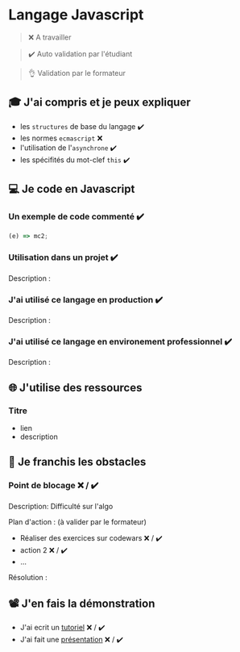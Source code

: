 # Langage Javascript

> ❌ A travailler

> ✔️ Auto validation par l'étudiant

> 👌 Validation par le formateur

## 🎓 J'ai compris et je peux expliquer

- les `structures` de base du langage ✔️
- les normes `ecmascript` ❌ 
- l'utilisation de l'`asynchrone` ✔️
- les spécifités du mot-clef `this`  ✔️

## 💻 Je code en Javascript

### Un exemple de code commenté ✔️

```javascript
(e) => mc2;
```

### Utilisation dans un projet ✔️


Description :

### J'ai utilisé ce langage en production ✔️

Description :

### J'ai utilisé ce langage en environement professionnel ✔️

Description :

## 🌐 J'utilise des ressources


### Titre

- lien
- description

## 🚧 Je franchis les obstacles

### Point de blocage ❌ / ✔️

Description:
Difficulté sur l'algo

Plan d'action : (à valider par le formateur)

- Réaliser des exercices sur codewars ❌ / ✔️
- action 2 ❌ / ✔️
- ...

Résolution :

## 📽️ J'en fais la démonstration

- J'ai ecrit un [tutoriel](...) ❌ / ✔️
- J'ai fait une [présentation](...) ❌ / ✔️

